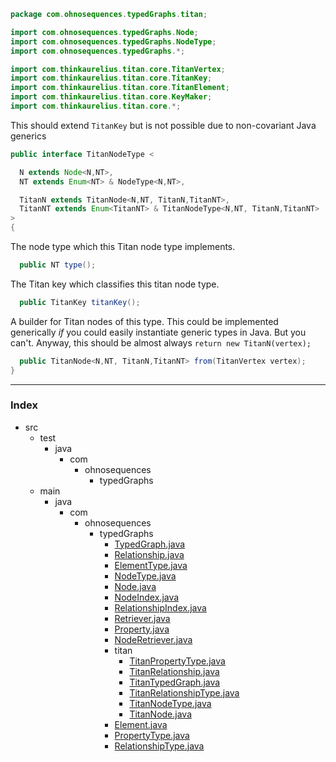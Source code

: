 
```java
package com.ohnosequences.typedGraphs.titan;

import com.ohnosequences.typedGraphs.Node;
import com.ohnosequences.typedGraphs.NodeType;
import com.ohnosequences.typedGraphs.*;

import com.thinkaurelius.titan.core.TitanVertex;
import com.thinkaurelius.titan.core.TitanKey;
import com.thinkaurelius.titan.core.TitanElement;
import com.thinkaurelius.titan.core.KeyMaker;
import com.thinkaurelius.titan.core.*;
```


This should extend `TitanKey` but is not possible due to non-covariant Java generics


```java
public interface TitanNodeType <

  N extends Node<N,NT>,
  NT extends Enum<NT> & NodeType<N,NT>,

  TitanN extends TitanNode<N,NT, TitanN,TitanNT>,
  TitanNT extends Enum<TitanNT> & TitanNodeType<N,NT, TitanN,TitanNT>
>
{
```


The node type which this Titan node type implements.


```java
  public NT type();
```


  The Titan key which classifies this titan node type.


```java
  public TitanKey titanKey();
```


  A builder for Titan nodes of this type. This could be implemented generically _if_ you could easily instantiate generic types in Java. But you can't. Anyway, this should be almost always `return new TitanN(vertex);`


```java
  public TitanNode<N,NT, TitanN,TitanNT> from(TitanVertex vertex);
}
```


------

### Index

+ src
  + test
    + java
      + com
        + ohnosequences
          + typedGraphs
  + main
    + java
      + com
        + ohnosequences
          + typedGraphs
            + [TypedGraph.java][main/java/com/ohnosequences/typedGraphs/TypedGraph.java]
            + [Relationship.java][main/java/com/ohnosequences/typedGraphs/Relationship.java]
            + [ElementType.java][main/java/com/ohnosequences/typedGraphs/ElementType.java]
            + [NodeType.java][main/java/com/ohnosequences/typedGraphs/NodeType.java]
            + [Node.java][main/java/com/ohnosequences/typedGraphs/Node.java]
            + [NodeIndex.java][main/java/com/ohnosequences/typedGraphs/NodeIndex.java]
            + [RelationshipIndex.java][main/java/com/ohnosequences/typedGraphs/RelationshipIndex.java]
            + [Retriever.java][main/java/com/ohnosequences/typedGraphs/Retriever.java]
            + [Property.java][main/java/com/ohnosequences/typedGraphs/Property.java]
            + [NodeRetriever.java][main/java/com/ohnosequences/typedGraphs/NodeRetriever.java]
            + titan
              + [TitanPropertyType.java][main/java/com/ohnosequences/typedGraphs/titan/TitanPropertyType.java]
              + [TitanRelationship.java][main/java/com/ohnosequences/typedGraphs/titan/TitanRelationship.java]
              + [TitanTypedGraph.java][main/java/com/ohnosequences/typedGraphs/titan/TitanTypedGraph.java]
              + [TitanRelationshipType.java][main/java/com/ohnosequences/typedGraphs/titan/TitanRelationshipType.java]
              + [TitanNodeType.java][main/java/com/ohnosequences/typedGraphs/titan/TitanNodeType.java]
              + [TitanNode.java][main/java/com/ohnosequences/typedGraphs/titan/TitanNode.java]
            + [Element.java][main/java/com/ohnosequences/typedGraphs/Element.java]
            + [PropertyType.java][main/java/com/ohnosequences/typedGraphs/PropertyType.java]
            + [RelationshipType.java][main/java/com/ohnosequences/typedGraphs/RelationshipType.java]

[main/java/com/ohnosequences/typedGraphs/TypedGraph.java]: ../TypedGraph.java.md
[main/java/com/ohnosequences/typedGraphs/Relationship.java]: ../Relationship.java.md
[main/java/com/ohnosequences/typedGraphs/ElementType.java]: ../ElementType.java.md
[main/java/com/ohnosequences/typedGraphs/NodeType.java]: ../NodeType.java.md
[main/java/com/ohnosequences/typedGraphs/Node.java]: ../Node.java.md
[main/java/com/ohnosequences/typedGraphs/NodeIndex.java]: ../NodeIndex.java.md
[main/java/com/ohnosequences/typedGraphs/RelationshipIndex.java]: ../RelationshipIndex.java.md
[main/java/com/ohnosequences/typedGraphs/Retriever.java]: ../Retriever.java.md
[main/java/com/ohnosequences/typedGraphs/Property.java]: ../Property.java.md
[main/java/com/ohnosequences/typedGraphs/NodeRetriever.java]: ../NodeRetriever.java.md
[main/java/com/ohnosequences/typedGraphs/titan/TitanPropertyType.java]: TitanPropertyType.java.md
[main/java/com/ohnosequences/typedGraphs/titan/TitanRelationship.java]: TitanRelationship.java.md
[main/java/com/ohnosequences/typedGraphs/titan/TitanTypedGraph.java]: TitanTypedGraph.java.md
[main/java/com/ohnosequences/typedGraphs/titan/TitanRelationshipType.java]: TitanRelationshipType.java.md
[main/java/com/ohnosequences/typedGraphs/titan/TitanNodeType.java]: TitanNodeType.java.md
[main/java/com/ohnosequences/typedGraphs/titan/TitanNode.java]: TitanNode.java.md
[main/java/com/ohnosequences/typedGraphs/Element.java]: ../Element.java.md
[main/java/com/ohnosequences/typedGraphs/PropertyType.java]: ../PropertyType.java.md
[main/java/com/ohnosequences/typedGraphs/RelationshipType.java]: ../RelationshipType.java.md